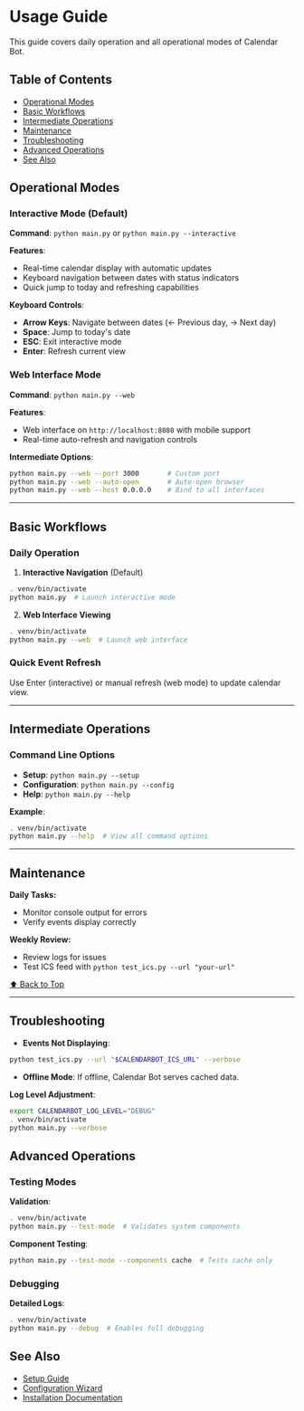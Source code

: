 # Usage Guide

This guide covers daily operation and all operational modes of Calendar Bot.

## Table of Contents

- [Operational Modes](#operational-modes)
- [Basic Workflows](#basic-workflows)
- [Intermediate Operations](#intermediate-operations)
- [Maintenance](#maintenance)
- [Troubleshooting](#troubleshooting)
- [Advanced Operations](#advanced-operations)
- [See Also](#see-also)

## Operational Modes

### Interactive Mode (Default)

**Command**: `python main.py` or `python main.py --interactive`

**Features**:

- Real-time calendar display with automatic updates
- Keyboard navigation between dates with status indicators
- Quick jump to today and refreshing capabilities

**Keyboard Controls**:

- **Arrow Keys**: Navigate between dates (← Previous day, → Next day)
- **Space**: Jump to today's date
- **ESC**: Exit interactive mode
- **Enter**: Refresh current view

### Web Interface Mode

**Command**: `python main.py --web`

**Features**:

- Web interface on `http://localhost:8080` with mobile support
- Real-time auto-refresh and navigation controls

**Intermediate Options**:

```bash
python main.py --web --port 3000       # Custom port
python main.py --web --auto-open       # Auto-open browser
python main.py --web --host 0.0.0.0    # Bind to all interfaces
```

---

## Basic Workflows

### Daily Operation

1. **Interactive Navigation** (Default)
```bash
. venv/bin/activate
python main.py  # Launch interactive mode
```

2. **Web Interface Viewing**
```bash
. venv/bin/activate
python main.py --web  # Launch web interface
```

### Quick Event Refresh

Use Enter (interactive) or manual refresh (web mode) to update calendar view.

---

## Intermediate Operations

### Command Line Options

- **Setup**: `python main.py --setup`
- **Configuration**: `python main.py --config`
- **Help**: `python main.py --help`

**Example**:
```bash
. venv/bin/activate
python main.py --help  # View all command options
```

---

## Maintenance

**Daily Tasks:**

- Monitor console output for errors
- Verify events display correctly

**Weekly Review:**

- Review logs for issues
- Test ICS feed with `python test_ics.py --url "your-url"`

[⬆️ Back to Top](#table-of-contents)

---

## Troubleshooting

- **Events Not Displaying**:
```bash
python test_ics.py --url "$CALENDARBOT_ICS_URL" --verbose
```

- **Offline Mode**:
If offline, Calendar Bot serves cached data.

**Log Level Adjustment**:
```bash
export CALENDARBOT_LOG_LEVEL="DEBUG"
. venv/bin/activate
python main.py --verbose
```

## Advanced Operations

### Testing Modes

**Validation**:
```bash
. venv/bin/activate
python main.py --test-mode  # Validates system components
```

**Component Testing**:
```bash
python main.py --test-mode --components cache  # Tests cache only
```

### Debugging

**Detailed Logs**:
```bash
. venv/bin/activate
python main.py --debug  # Enables full debugging
```

## See Also

- [Setup Guide](SETUP.md)
- [Configuration Wizard](SETUP.md#wizard)
- [Installation Documentation](INSTALL.md)
